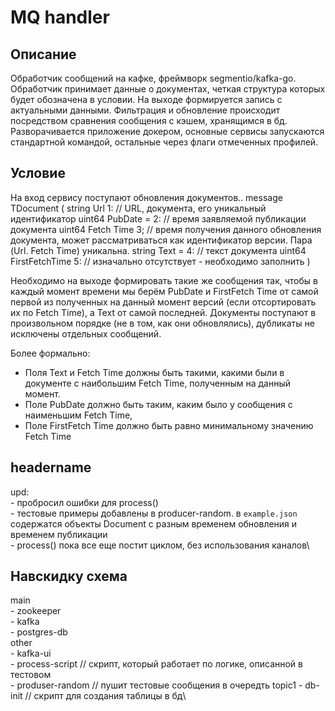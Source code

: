 # MQ handler
## Описание
Обработчик сообщений на кафке, фреймворк segmentio/kafka-go. Обработчик принимает данные о документах, четкая структура которых будет обозначена в условии. На выходе формируется запись с актуальными данными. Фильтрация и обновление происходит посредством сравнения сообщения с кэшем, хранящимся в бд. Разворачивается приложение докером, основные сервисы запускаются стандартной командой, остальные через флаги отмеченных профилей.


## Условие
На вход сервису поступают обновления документов..
message TDocument (
    string Url 1: // URL, документа, его уникальный идентификатор
    uint64 PubDate = 2: // время заявляемой публикации документа uint64 Fetch Time 3; // время получения данного обновления документа, может рассматриваться как идентификатор версии. Пара (Url. Fetch Time) уникальна.
    string Text = 4: // текст документа
    uint64 FirstFetchTime 5: // изначально отсутствует - необходимо заполнить
)    


Необходимо на выходе формировать такие же сообщения так, чтобы в каждый момент времени мы берём PubDate и FirstFetch Time от самой первой из полученных на данный момент версий (если отсортировать их по Fetch Time), a Text от самой последней. Документы поступают в произвольном порядке (не в том, как они обновлялись), дубликаты не исключены отдельных сообщений.


Более формально:
- Поля Text и Fetch Time должны быть такими, какими были в
документе с наибольшим Fetch Time, полученным на данный момент.
- Поле PubDate должно быть таким, каким было у сообщения с
наименьшим Fetch Time,
- Поле FirstFetch Time должно быть равно минимальному значению Fetch Time


## headername
upd:\
\- пробросил ошибки для process()\
\- тестовые примеры добавлены в producer-random. в `example.json` содержатся объекты Document с разным временем обновления и временем публикации\
\- process() пока все еще постит циклом, без использования каналов\


## Навскидку схема
main\
\- zookeeper\
\- kafka\
\- postgres-db\
other\
\- kafka-ui\
\- process-script // скрипт, который работает по логике, описанной в тестовом\
\- produser-random // пушит тестовые сообщения в очередть topic1
\- db-init // скрипт для создания таблицы в бд\

